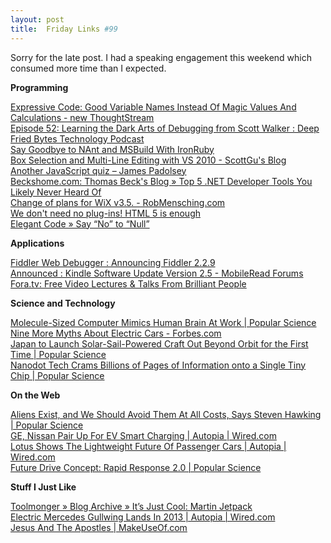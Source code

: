 ```yaml
---
layout: post
title:  Friday Links #99
---
```

Sorry for the late post. I had a speaking engagement this weekend which consumed more time than I expected.

**Programming**

[Expressive Code: Good Variable Names Instead Of Magic Values And Calculations - new ThoughtStream](http://www.lostechies.com/blogs/derickbailey/archive/2010/04/22/expressive-code-good-variable-names-instead-of-magic-values-and-calculations.aspx?utm_source=feedburner&utm_medium=feed&utm_campaign=Feed%3A+LosTechies+%28LosTechies%29&utm_content=Google+Reader)   
[Episode 52: Learning the Dark Arts of Debugging from Scott Walker : Deep Fried Bytes Technology Podcast ](http://deepfriedbytes.com/podcast/episode-52-learning-the-dark-arts-of-debugging-from-scott-walker/)   
[Say Goodbye to NAnt and MSBuild With IronRuby ](http://www.codethinked.com/post/2010/04/26/Say-Goodbye-to-NAnt-and-MSBuild-With-IronRuby.aspx)   
[Box Selection and Multi-Line Editing with VS 2010 - ScottGu's Blog ](http://weblogs.asp.net/scottgu/archive/2010/04/26/box-selection-and-multi-line-editing-with-vs-2010.aspx)   
[Another JavaScript quiz – James Padolsey ](http://james.padolsey.com/javascript/another-javascript-quiz/)   
[Beckshome.com: Thomas Beck's Blog » Top 5 .NET Developer Tools You Likely Never Heard Of](http://www.beckshome.com/index.php/2010/04/top-5-net-developer-tools-you-likely-never-heard-of/)   
[Change of plans for WiX v3.5. - RobMensching.com](http://robmensching.com/blog/posts/2010/4/28/Change-of-plans-for-WiX-v3.5)   
[We don't need no plug-ins! HTML 5 is enough](http://www.i-programmer.info/news/87-web-development/803-who-needs-plugins-html-5-is-enough.html)   
[Elegant Code » Say “No” to “Null”](http://elegantcode.com/2010/05/01/say-no-to-null/)

**Applications**

[Fiddler Web Debugger : Announcing Fiddler 2.2.9](http://blogs.msdn.com/fiddler/archive/2010/04/25/Announcing-Fiddler-2.2.9-Beta.aspx)   
[Announced : Kindle Software Update Version 2.5 - MobileRead Forums ](http://www.mobileread.com/forums/showthread.php?t=81829&utm_source=feedburner&utm_medium=feed&utm_campaign=Feed%3A+mr%2Ffront+%28MobileRead+Frontpage%29&utm_content=Google+Reader)   
[Fora.tv: Free Video Lectures & Talks From Brilliant People](http://www.makeuseof.com/tag/foratv-free-video-lectures-talks-brilliant-people/)

**Science and Technology**

[Molecule-Sized Computer Mimics Human Brain At Work | Popular Science](http://www.popsci.com/science/article/2010-04/molecule-sized-computer-mimics-human-brain-work)   
[Nine More Myths About Electric Cars - Forbes.com ](http://www.forbes.com/2010/04/24/think-city-batteries-technology-breakthroughs-electric-car.html)   
[Japan to Launch Solar-Sail-Powered Craft Out Beyond Orbit for the First Time | Popular Science](http://www.popsci.com/technology/article/2010-04/japan-launch-solar-sailing-mission-beyond-orbit-first-time)   
[Nanodot Tech Crams Billions of Pages of Information onto a Single Tiny Chip | Popular Science](http://www.popsci.com/technology/article/2010-04/nanodot-tech-crams-billions-pages-information-single-tiny-chip)

**On the Web**

[Aliens Exist, and We Should Avoid Them At All Costs, Says Steven Hawking | Popular Science](http://www.popsci.com/science/article/2010-04/hawking-aliens-are-out-there-and-want-our-resources)   
[GE, Nissan Pair Up For EV Smart Charging | Autopia | Wired.com](http://www.wired.com/autopia/2010/04/ge-nissan-smart-charging/)   
[Lotus Shows The Lightweight Future Of Passenger Cars | Autopia | Wired.com](http://www.wired.com/autopia/2010/04/lotus-engineering-reduce-vehicle-mass/)   
[Future Drive Concept: Rapid Response 2.0 | Popular Science](http://www.popsci.com/cars/article/2010-04/future-drive-rapid-response-20)

**Stuff I Just Like**

[Toolmonger » Blog Archive » It’s Just Cool: Martin Jetpack](http://toolmonger.com/2010/04/26/its-just-cool-martin-jetpack/)   
[Electric Mercedes Gullwing Lands In 2013 | Autopia | Wired.com](http://www.wired.com/autopia/2010/04/electric-mercedes-gullwing-2013/)   
[Jesus And The Apostles | MakeUseOf.com](http://www.makeuseof.com/tech-fun/jesus-and-the-apostles/)
